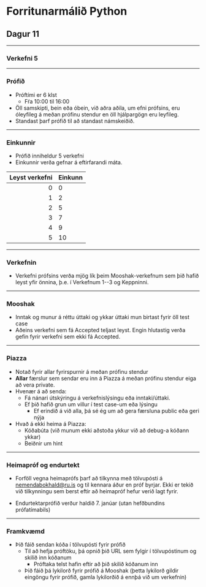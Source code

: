 Forritunarmálið Python
======================

Dagur 11
--------

---

### Verkefni 5

---

### Prófið


* Próftími er 6 klst
    * Fŕa 10:00 til 16:00
* Öll samskipti, bein eða óbein, við aðra aðila, um efni prófsins, eru óleyfileg á meðan prófinu stendur en öll hjálpargögn eru leyfileg.
* Standast þarf prófið til að standast námskeiðið.

---

### Einkunnir

* Prófið inniheldur 5 verkefni
* Einkunnir verða gefnar á eftirfarandi máta.

|Leyst verkefni|Einkunn|
|-:|:-|
|0|0|
|1|2|
|2|5|
|3|7|
|4|9|
|5|10|

---   
### Verkefnin

* Verkefni prófsins verða mjög lík þeim Mooshak-verkefnum sem þið hafið leyst yfir önnina, þ.e. í Verkefnum 1--3 og Keppninni.

---

### Mooshak

* Inntak og munur á réttu úttaki og ykkar úttaki mun birtast fyrir öll test case
* Aðeins verkefni sem fá Accepted teljast leyst. Engin hlutastig verða gefin fyrir verkefni sem ekki fá Accepted.

---

### Piazza

* Notað fyrir allar fyrirspurnir á meðan prófinu stendur
* **Allar** færslur sem sendar eru inn á Piazza á meðan prófinu stendur eiga að vera private.
* Hvenær á að senda:
    * Fá nánari útskýringu á verkefnislýsingu eða inntaki/úttaki.
    * Ef þið hafið grun um villur í test case-um eða lýsingu
        * Ef erindið á við alla, þá sé ég um að gera færsluna public eða geri nýja
* Hvað á ekki heima á Piazza:
    * Kóðabúta (við munum ekki aðstoða ykkur við að debug-a kóðann ykkar)
    * Beiðnir um hint

---

### Heimapróf og endurtekt


* Forföll vegna heimaprófs þarf að tilkynna með tölvupósti
á nemendabokhald@ru.is og til kennara áður en próf byrjar. Ekki er tekið við
tilkynningu sem berst eftir að heimapróf hefur verið lagt fyrir.

* Endurtektarprófið verður haldið 7. janúar (utan hefðbundins prófatímabils)

---

### Framkvæmd

* Þið fáið sendan kóða í tölvupósti fyrir prófið
    * Til að hefja próftöku, þá opnið þið URL sem fylgir í tölvupóstinum og skilið inn kóðanum
        * Próftaka telst hafin eftir að þið skilið kóðanum inn
    * Þið fáið þá lykilorð fyrir prófið á Mooshak (þetta lykilorð gildir eingöngu fyrir prófið, gamla lykilorðið á ennþá við um verkefnin)

